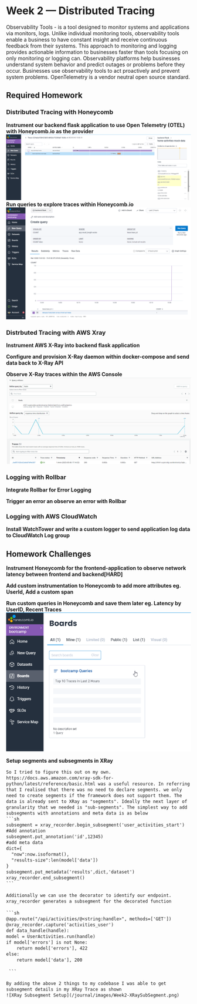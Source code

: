 # Week 2 — Distributed Tracing

Observability Tools - is a tool designed to monitor systems and applications via monitors, logs. Unlike individual monitoring tools, observability tools enable a business to have constant insight and receive continuous feedback from their systems. This approach to monitoring and logging provides actionable information to businesses faster than tools focusing on only monitoring or logging can. Observability platforms help businesses understand system behavior and predict outages or problems before they occur. Businesses use observability tools to act proactively and prevent system problems.
OpenTelemetry is a vendor neutral open source standard.

## **Required Homework**

### **Distributed Tracing with Honeycomb**
**Instrument our backend flask application to use Open Telemetry (OTEL) with Honeycomb.io as the provider**
    ![Honeycomb Trace](/journal/images/Week2-Backend_Trace_Honeycomb.png)
**Run queries to explore traces within Honeycomb.io**
    ![Honeycomb Query](/journal/images/Week2-Query_Honeycomb.png)

### **Distrbuted Tracing with AWS Xray**

**Instrument AWS X-Ray into backend flask application**

**Configure and provision X-Ray daemon within docker-compose and send data back to X-Ray API**

**Observe X-Ray traces within the AWS Console**
    ![XRay Trace](/journal/images/Week2-XRay%20Trace.png)

### **Logging with Rollbar**

**Integrate Rollbar for Error Logging**

**Trigger an error an observe an error with Rollbar**

### **Logging with AWS CloudWatch**
**Install WatchTower and write a custom logger to send application log data to CloudWatch Log group**



## Homework Challenges
**Instrument Honeycomb for the frontend-application to observe network latency between frontend and backend[HARD]**

**Add custom instrumentation to Honeycomb to add more attributes eg. UserId, Add a custom span**

**Run custom queries in Honeycomb and save them later eg. Latency by UserID, Recent Traces**
    ![Honeycomb Query](/journal/images/Week2-SaveQuery_Honeycomb.io.png)

**Setup segments and subsegments in XRay**
    
    So I tried to figure this out on my own. https://docs.aws.amazon.com/xray-sdk-for-python/latest/reference/basic.html was a useful resource. In referring that I realised that there was no need to declare segments. we only need to create segments if the framework does not support them. The data is already sent to XRay as "segments". Ideally the next layer of granularity that we needed is "sub-segments". The simplest way to add subsegments with annotations and meta data is as below
    ```sh
    subsegment = xray_recorder.begin_subsegment('user_activities_start')
    #Add annotation
    subsegment.put_annotation('id',12345)
    #add meta data
    dict={
      "now":now.isoformat(),
      "results-size":len(model['data'])
    }
    subsegment.put_metadata('results',dict,'dataset')
    xray_recorder.end_subsegment()
    ```

    Additionally we can use the decorator to identify our endpoint. xray_recorder generates a subsegment for the decorated function

    ```sh
    @app.route("/api/activities/@<string:handle>", methods=['GET'])
    @xray_recorder.capture('activities_user')
    def data_handle(handle):
    model = UserActivities.run(handle)
    if model['errors'] is not None:
        return model['errors'], 422
    else:
        return model['data'], 200

     ```

    By adding the above 2 things to my codebase I was able to get subsegment details in my XRay Trace as shown
    ![XRay Subsegment Setup](/journal/images/Week2-XRaySubSegment.png)


    
